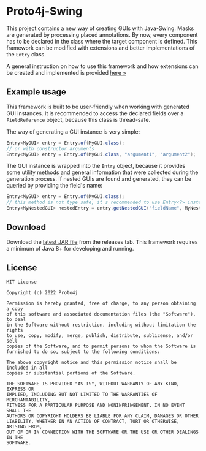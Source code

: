 # Proto4j-Swing

This project contains a new way of creating GUIs with Java-Swing. Masks are generated by processing placed annotations. By now, every component has to be declared in the class where the target component is defined. This framework can be modified with extensions and <s>better</s> implementations of the `Entry` class.

A general instruction on how to use this framework and how extensions can  be created and implemented is provided [here »](https://proto4j.github.io/proto4j-swing/)

## Example usage

This framework is built to be user-friendly when working with generated GUI instances. It is recommended to access the declared fields over a `FieldReference` object, because this class is thread-safe.

The way of generating a GUI instance is very simple:
````java
Entry<MyGUI> entry = Entry.of(MyGUI.class);
// or with constructor arguments
Entry<MyGUI> entry = Entry.of(MyGui.class, "argument1", "argument2");
````

The GUI instance is wrapped into the `Entry` object, because it provides some utility methods and general information that were collected during the generation process. If nested GUIs are found and generated, they can be queried by providing the field's name:

````java
Entry<MyGUI> entry = Entry.of(MyGUI.class);
// this method is not type safe, it s recommended to use Entry<?> instead.
Entry<MyNestedGUI> nestedEntry = entry.getNestedGUI("fieldName", MyNestedGUI.class);
````

## Download

Download the [latest JAR file](https://github.com/Proto4j/proto4j-swing/releases) from the releases tab. This framework requires a minimum of Java 8+ for developing and running.

## License

    MIT License
    
    Copyright (c) 2022 Proto4j
    
    Permission is hereby granted, free of charge, to any person obtaining a copy
    of this software and associated documentation files (the "Software"), to deal
    in the Software without restriction, including without limitation the rights
    to use, copy, modify, merge, publish, distribute, sublicense, and/or sell
    copies of the Software, and to permit persons to whom the Software is
    furnished to do so, subject to the following conditions:
    
    The above copyright notice and this permission notice shall be included in all
    copies or substantial portions of the Software.
    
    THE SOFTWARE IS PROVIDED "AS IS", WITHOUT WARRANTY OF ANY KIND, EXPRESS OR
    IMPLIED, INCLUDING BUT NOT LIMITED TO THE WARRANTIES OF MERCHANTABILITY,
    FITNESS FOR A PARTICULAR PURPOSE AND NONINFRINGEMENT. IN NO EVENT SHALL THE
    AUTHORS OR COPYRIGHT HOLDERS BE LIABLE FOR ANY CLAIM, DAMAGES OR OTHER
    LIABILITY, WHETHER IN AN ACTION OF CONTRACT, TORT OR OTHERWISE, ARISING FROM,
    OUT OF OR IN CONNECTION WITH THE SOFTWARE OR THE USE OR OTHER DEALINGS IN THE
    SOFTWARE.